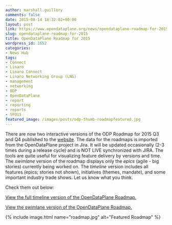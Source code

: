 ```yaml
---
author: marshall.guillory
comments: false
date: 2015-08-14 18:32:02+00:00
layout: post
link: https://www.opendataplane.org/news/opendataplane-roadmap-for-2015/
slug: opendataplane-roadmap-for-2015
title: OpenDataPlane Roadmap for 2015
wordpress_id: 1652
categories:
- News Hub
tags:
- Connect
- Linaro
- Linaro Connect
- Linaro Networking Group (LNG)
- management
- networking
- ODP
- OpenDataPlane
- report
- reporting
- reports
- SFO15
featured_image: /images/posts/odp-thumb-roadmapfeatured.jpg
---
```


There are now two interactive versions of the ODP Roadmap for 2015 Q3 and Q4 published to the [website](/roadmap/). The data for the roadmaps is imported from the OpenDataPlane project in Jira. It will be updated occasionally (2-3 times during a release cycle) and is NOT LIVE synchronized with JIRA. The tools are quite useful for visualizing feature delivery by versions and time. The _swimlane_ version of the roadmap displays only the _epics_ (agile - big stories) currently being worked on. The _timeline_ version includes all features (epics; stories not shown), initiatives (themes, mandate), and some important industry trade shows. Let us know what you think.

Check them out below:

[View the full timeline version of the OpenDataPlane Roadmap.]() 

[View the swimlane version of the OpenDataPlane Roadmap.]()

{% include image.html name="roadmap.jpg" alt="Featured Roadmap" %}
